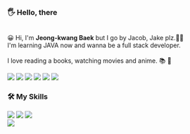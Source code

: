 <article class="markdown-body entry-content container-lg f5" itemprop="text"><h3 dir="auto">🖐 Hello, there</h3><br>
 😀 Hi, I'm <b>Jeong-kwang Baek</b> but I go by Jacob, Jake plz.🐱‍🏍<br>
 I'm learning JAVA now and wanna be a full stack developer.<br><br>
 I love reading a books, watching movies and anime. 📚 🎥<br>
</p>
<a href="https://www.instagram.com/jaykaybaek" target="_blank"><img src="https://img.shields.io/badge/Instagram-000000?style=flat-square&logo=E4405F&logoColor=white"/></a>
 <a href="https://www.instagram.com/jaykaybaek" target="_blank"><img src="https://img.shields.io/badge/Instagram-000000?style=flat-square&logo=E4405F&logoColor=white"/></a>
  <a href="https://www.instagram.com/jaykaybaek" target="_blank"><img src="https://img.shields.io/badge/Instagram-000000?style=flat-square&logo=E4405F&logoColor=white"/></a>
  <a href="https://www.instagram.com/jaykaybaek" target="_blank"><img src="https://img.shields.io/badge/Instagram-000000?style=flat-square&logo=E4405F&logoColor=white"/></a>
  <a href="https://www.instagram.com/jaykaybaek" target="_blank"><img src="https://img.shields.io/badge/Instagram-000000?style=flat-square&logo=E4405F&logoColor=white"/></a>
  <a href="https://www.instagram.com/jaykaybaek" target="_blank"><img src="https://img.shields.io/badge/Instagram-000000?style=flat-square&logo=E4405F&logoColor=white"/></a>
<article class="markdown-body entry-content container-lg f5" itemprop="text"><h3 dir="auto">🛠 My Skills</h3>
  <a href="" target="_blank"><img src="https://img.shields.io/badge/JAVA-5382A1?style=flat-square&logo=2F2625&logoColor=white"/></a>
  <a href="" target="_blank"><img src="https://img.shields.io/badge/JAVA-5382A1?style=flat-square&logo=2F2625&logoColor=white"/></a>
  <a href="" target="_blank"><img src="https://img.shields.io/badge/JAVA-5382A1?style=flat-square&logo=2F2625&logoColor=white"/></a>
  <br>
  <a href="" target="_blank"><img src="https://img.shields.io/badge/JAVA-5382A1?style=flat-square&logo=2F2625&logoColor=white"/></a>
